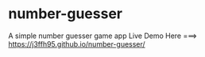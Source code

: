 # number-guesser
A simple number guesser game app
Live Demo Here ===> https://j3ffh95.github.io/number-guesser/
